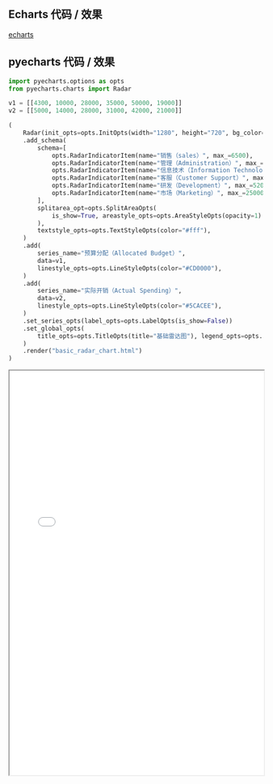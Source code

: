 ## Echarts 代码 / 效果

[echarts](https://www.echartsjs.com/examples/zh/editor.html?c=radar ':include :type=iframe width=100% height=800px')

## pyecharts 代码 / 效果

```python
import pyecharts.options as opts
from pyecharts.charts import Radar

v1 = [[4300, 10000, 28000, 35000, 50000, 19000]]
v2 = [[5000, 14000, 28000, 31000, 42000, 21000]]

(
    Radar(init_opts=opts.InitOpts(width="1280", height="720", bg_color="#CCCCCC"))
    .add_schema(
        schema=[
            opts.RadarIndicatorItem(name="销售（sales）", max_=6500),
            opts.RadarIndicatorItem(name="管理（Administration）", max_=16000),
            opts.RadarIndicatorItem(name="信息技术（Information Technology）", max_=30000),
            opts.RadarIndicatorItem(name="客服（Customer Support）", max_=38000),
            opts.RadarIndicatorItem(name="研发（Development）", max_=52000),
            opts.RadarIndicatorItem(name="市场（Marketing）", max_=25000),
        ],
        splitarea_opt=opts.SplitAreaOpts(
            is_show=True, areastyle_opts=opts.AreaStyleOpts(opacity=1)
        ),
        textstyle_opts=opts.TextStyleOpts(color="#fff"),
    )
    .add(
        series_name="预算分配（Allocated Budget）",
        data=v1,
        linestyle_opts=opts.LineStyleOpts(color="#CD0000"),
    )
    .add(
        series_name="实际开销（Actual Spending）",
        data=v2,
        linestyle_opts=opts.LineStyleOpts(color="#5CACEE"),
    )
    .set_series_opts(label_opts=opts.LabelOpts(is_show=False))
    .set_global_opts(
        title_opts=opts.TitleOpts(title="基础雷达图"), legend_opts=opts.LegendOpts()
    )
    .render("basic_radar_chart.html")
)
```

<iframe width="100%" height="800px" src="Radar/basic_radar_chart.html"></iframe>